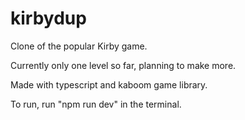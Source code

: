 # kirbydup
Clone of the popular Kirby game. 

Currently only one level so far, planning to make more.

Made with typescript and kaboom game library.

To run, run "npm run dev" in the terminal.

